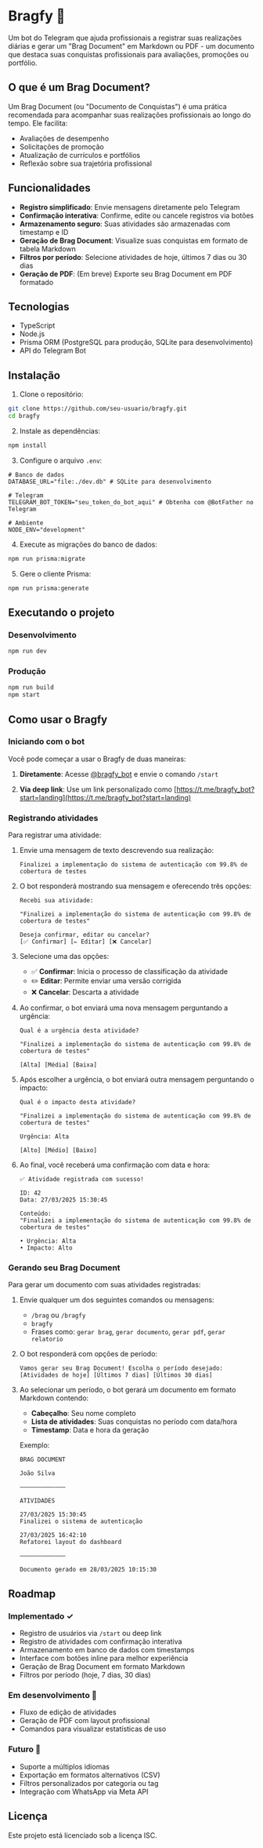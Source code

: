 # Bragfy 🚀

Um bot do Telegram que ajuda profissionais a registrar suas realizações diárias e gerar um "Brag Document" em Markdown ou PDF - um documento que destaca suas conquistas profissionais para avaliações, promoções ou portfólio.

## O que é um Brag Document?

Um Brag Document (ou "Documento de Conquistas") é uma prática recomendada para acompanhar suas realizações profissionais ao longo do tempo. Ele facilita:

- Avaliações de desempenho
- Solicitações de promoção
- Atualização de currículos e portfólios
- Reflexão sobre sua trajetória profissional

## Funcionalidades

- **Registro simplificado**: Envie mensagens diretamente pelo Telegram
- **Confirmação interativa**: Confirme, edite ou cancele registros via botões
- **Armazenamento seguro**: Suas atividades são armazenadas com timestamp e ID
- **Geração de Brag Document**: Visualize suas conquistas em formato de tabela Markdown
- **Filtros por período**: Selecione atividades de hoje, últimos 7 dias ou 30 dias
- **Geração de PDF**: (Em breve) Exporte seu Brag Document em PDF formatado

## Tecnologias

- TypeScript
- Node.js
- Prisma ORM (PostgreSQL para produção, SQLite para desenvolvimento)
- API do Telegram Bot

## Instalação

1. Clone o repositório:

```bash
git clone https://github.com/seu-usuario/bragfy.git
cd bragfy
```

2. Instale as dependências:

```bash
npm install
```

3. Configure o arquivo `.env`:

```
# Banco de dados
DATABASE_URL="file:./dev.db" # SQLite para desenvolvimento

# Telegram
TELEGRAM_BOT_TOKEN="seu_token_do_bot_aqui" # Obtenha com @BotFather no Telegram

# Ambiente
NODE_ENV="development"
```

4. Execute as migrações do banco de dados:

```bash
npm run prisma:migrate
```

5. Gere o cliente Prisma:

```bash
npm run prisma:generate
```

## Executando o projeto

### Desenvolvimento

```bash
npm run dev
```

### Produção

```bash
npm run build
npm start
```

## Como usar o Bragfy

### Iniciando com o bot

Você pode começar a usar o Bragfy de duas maneiras:

1. **Diretamente**: Acesse [@bragfy_bot](https://t.me/bragfy_bot) e envie o comando `/start`

2. **Via deep link**: Use um link personalizado como [https://t.me/bragfy_bot?start=landing](https://t.me/bragfy_bot?start=landing)

### Registrando atividades

Para registrar uma atividade:

1. Envie uma mensagem de texto descrevendo sua realização:

   ```
   Finalizei a implementação do sistema de autenticação com 99.8% de cobertura de testes
   ```

2. O bot responderá mostrando sua mensagem e oferecendo três opções:

   ```
   Recebi sua atividade:

   "Finalizei a implementação do sistema de autenticação com 99.8% de cobertura de testes"

   Deseja confirmar, editar ou cancelar?
   [✅ Confirmar] [✏️ Editar] [❌ Cancelar]
   ```

3. Selecione uma das opções:

   - ✅ **Confirmar**: Inicia o processo de classificação da atividade
   - ✏️ **Editar**: Permite enviar uma versão corrigida
   - ❌ **Cancelar**: Descarta a atividade

4. Ao confirmar, o bot enviará uma nova mensagem perguntando a urgência:

   ```
   Qual é a urgência desta atividade?

   "Finalizei a implementação do sistema de autenticação com 99.8% de cobertura de testes"

   [Alta] [Média] [Baixa]
   ```

5. Após escolher a urgência, o bot enviará outra mensagem perguntando o impacto:

   ```
   Qual é o impacto desta atividade?

   "Finalizei a implementação do sistema de autenticação com 99.8% de cobertura de testes"

   Urgência: Alta

   [Alto] [Médio] [Baixo]
   ```

6. Ao final, você receberá uma confirmação com data e hora:

   ```
   ✅ Atividade registrada com sucesso!

   ID: 42
   Data: 27/03/2025 15:30:45

   Conteúdo:
   "Finalizei a implementação do sistema de autenticação com 99.8% de cobertura de testes"

   • Urgência: Alta
   • Impacto: Alto
   ```

### Gerando seu Brag Document

Para gerar um documento com suas atividades registradas:

1. Envie qualquer um dos seguintes comandos ou mensagens:

   - `/brag` ou `/bragfy`
   - `bragfy`
   - Frases como: `gerar brag`, `gerar documento`, `gerar pdf`, `gerar relatorio`

2. O bot responderá com opções de período:

   ```
   Vamos gerar seu Brag Document! Escolha o período desejado:
   [Atividades de hoje] [Últimos 7 dias] [Últimos 30 dias]
   ```

3. Ao selecionar um período, o bot gerará um documento em formato Markdown contendo:

   - **Cabeçalho**: Seu nome completo
   - **Lista de atividades**: Suas conquistas no período com data/hora
   - **Timestamp**: Data e hora da geração

   Exemplo:

   ```
   BRAG DOCUMENT

   João Silva

   ―――――――――――――

   ATIVIDADES

   27/03/2025 15:30:45
   Finalizei o sistema de autenticação

   27/03/2025 16:42:10
   Refatorei layout do dashboard

   ―――――――――――――

   Documento gerado em 28/03/2025 10:15:30
   ```

## Roadmap

### Implementado ✓

- Registro de usuários via `/start` ou deep link
- Registro de atividades com confirmação interativa
- Armazenamento em banco de dados com timestamps
- Interface com botões inline para melhor experiência
- Geração de Brag Document em formato Markdown
- Filtros por período (hoje, 7 dias, 30 dias)

### Em desenvolvimento 🚧

- Fluxo de edição de atividades
- Geração de PDF com layout profissional
- Comandos para visualizar estatísticas de uso

### Futuro 🔮

- Suporte a múltiplos idiomas
- Exportação em formatos alternativos (CSV)
- Filtros personalizados por categoria ou tag
- Integração com WhatsApp via Meta API

## Licença

Este projeto está licenciado sob a licença ISC.
